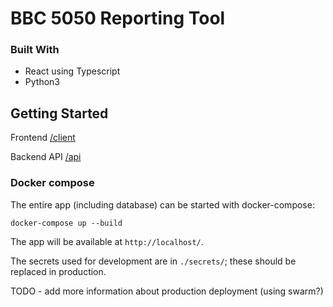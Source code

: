 # BBC 5050 Reporting Tool

### Built With

- React using Typescript
- Python3

## Getting Started

Frontend
[/client](https://github.com/stanford-policylab/bbc-50-50/tree/main/client)

Backend API
[/api](https://github.com/stanford-policylab/bbc-50-50/tree/main/api)

### Docker compose

The entire app (including database) can be started with docker-compose:

```
docker-compose up --build
```

The app will be available at `http://localhost/`. 

The secrets used for development are in `./secrets/`; these should be replaced
in production.

TODO - add more information about production deployment (using swarm?)
